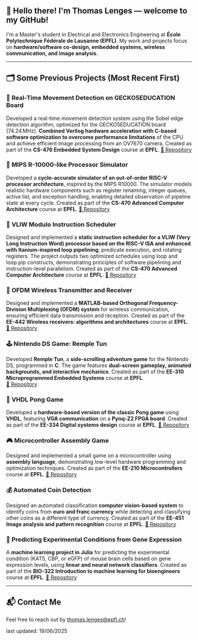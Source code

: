 ## 👋 Hello there! I'm Thomas Lenges — welcome to my GitHub!  

I'm a Master's student in Electrical and Electronics Engineering at **École Polytechnique Fédérale de Lausanne (EPFL)**. My work and projects focus on **hardware/software co-design, embedded systems, wireless communication, and image analysis**.

---

## 🗂️ Some Previous Projects (Most Recent First)

### 🎥 **Real-Time Movement Detection on GECKO5EDUCATION Board**
Developed a real-time movement detection system using the Sobel edge detection algorithm, optimized for the GECKO5EDUCATION board (74.24 MHz). **Combined Verilog hardware acceleration with C-based software optimization to overcome performance limitations** of the CPU and achieve efficient image processing from an OV7670 camera. Created as part of the **CS-476 Embedded System Design** course at **EPFL**. [🔗 Repository](https://github.com/mbouaissi/virtualprototype.git)  

### 🔩 **MIPS R-10000-like Processor Simulator**
Developed a **cycle-accurate simulator of an out-of-order RISC-V processor architecture**, inspired by the MIPS R10000. The simulator models realistic hardware components such as register renaming, integer queues, active list, and exception handling, enabling detailed observation of pipeline state at every cycle. Created as part of the **CS-470 Advanced Computer Architecture** course at **EPFL**. [🔗 Repository](https://github.com/ThomasLenges/MIPS-R-10000-like-Processor-Simulator.git)

### 🧮 **VLIW Modulo Instruction Scheduler**
Designed and implemented a **static instruction scheduler for a VLIW (Very Long Instruction Word) processor based on the RISC-V ISA and enhanced with Itanium-inspired loop pipelining**, predicate execution, and rotating registers. The project outputs two optimized schedules using loop and loop.pip constructs, demonstrating principles of software pipelining and instruction-level parallelism. Created as part of the **CS-470 Advanced Computer Architecture** course at **EPFL**. [🔗 Repository](https://github.com/mbouaissi/VLIW470.git)

### 📡 **OFDM Wireless Transmitter and Receiver**  
Designed and implemented a **MATLAB-based Orthogonal Frequency-Division Multiplexing (OFDM) system** for wireless communication, ensuring efficient data transmission and reception. Created as part of the **EE-442 Wireless receivers: algorithms and architectures** course at **EPFL**. 
[🔗 Repository](https://github.com/renukasinghvirk/OFDM_system)  

### 🕹️ **Nintendo DS Game: Remple Tun**  
Developed **Remple Tun**, a **side-scrolling adventure game** for the Nintendo DS, programmed in **C**. The game features **dual-screen gameplay, animated backgrounds, and interactive mechanics**. Created as part of the **EE-310 Microprogrammed Embedded Systems** course at **EPFL**.  
[🔗 Repository](https://github.com/renukasinghvirk/NintendoDS_project)  

### 🎾 **VHDL Pong Game**  
Developed a **hardware-based version of the classic Pong game** using **VHDL**, featuring **VGA communication** on a **Pynq-Z2 FPGA board**. Created as part of the **EE-334 Digital systems design** course at **EPFL**.
[🔗 Repository](https://github.com/ThomasLenges/FractalPong-A-PYNQ-Z2-Game)  

### 🎮 **Microcontroller Assembly Game**  
Designed and implemented a small game on a microcontroller using **assembly language**, demonstrating low-level hardware programming and optimization techniques. Created as part of the **EE-210 Microcontrollers** course at **EPFL**. 
[🔗 Repository](https://github.com/renukasinghvirk/MCU_project)

### 💰 **Automated Coin Detection**  
Designed an automated classification **computer vision-based system** to identify coins from **euro and franc currency** while detecting and classifying other coins as a different type of currency. Created as part of the **EE-451 Image analysis and pattern recognition** course at **EPFL**. 
[🔗 Repository](https://github.com/ThomasLenges/Automated-Coin-Detection) 

### 🧬 **Predicting Experimental Conditions from Gene Expression**
A **machine learning project in Julia** for predicting the experimental condition (KAT5, CBP, or eGFP) of mouse brain cells based on gene expression levels, using **linear and neural network classifiers**. Created as part of the **BIO-322 Introduction to machine learning for bioengineers** course at **EPFL**.
[🔗 Repository](https://github.com/ThomasLenges/MouseBrainCell-Condition-Prediction) 

---

## 📬 Contact Me  
Feel free to reach out by [thomas.lenges@epfl.ch](mailto:thomas.lenges@epfl.ch)!

last updated: 19/06/2025

